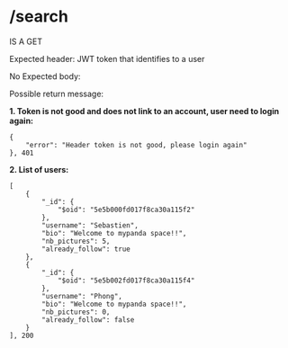 # /search

IS A GET

Expected header:
JWT token that identifies to a user

No Expected body:

Possible return message:

**1. Token is not good and does not link to an account, user need to login again:**
```
{
    "error": "Header token is not good, please login again"
}, 401
```

**2. List of users:**
```
[
    {
        "_id": {
            "$oid": "5e5b000fd017f8ca30a115f2"
        },
        "username": "Sebastien",
        "bio": "Welcome to mypanda space!!",
        "nb_pictures": 5,
        "already_follow": true
    },
    {
        "_id": {
            "$oid": "5e5b002fd017f8ca30a115f4"
        },
        "username": "Phong",
        "bio": "Welcome to mypanda space!!",
        "nb_pictures": 0,
        "already_follow": false
    }
], 200
```
